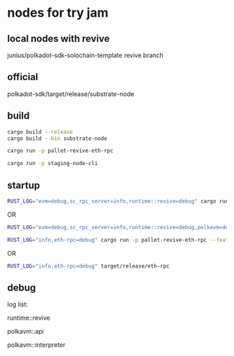 # nodes for try jam

## local nodes with revive

junius/polkadot-sdk-solochain-template revive branch

## official

polkadot-sdk/target/release/substrate-node

## build

```bash
cargo build --release
cargo build --bin substrate-node

cargo run -p pallet-revive-eth-rpc

cargo run -p staging-node-cli
```

## startup

```bash
RUST_LOG="evm=debug,sc_rpc_server=info,runtime::revive=debug" cargo run --bin substrate-node -- --dev --unsafe-rpc-external
```

OR

```bash
RUST_LOG="evm=debug,sc_rpc_server=info,runtime::revive=debug,polkavm=debug" target/release/substrate-node --dev --tmp --unsafe-rpc-external
```

```bash
RUST_LOG="info,eth-rpc=debug" cargo run -p pallet-revive-eth-rpc --features example --example deploy
```

OR

```bash
RUST_LOG="info,eth-rpc=debug" target/release/eth-rpc
```

## debug

log list:

runtime::revive

polkavm::api

polkavm::interpreter
